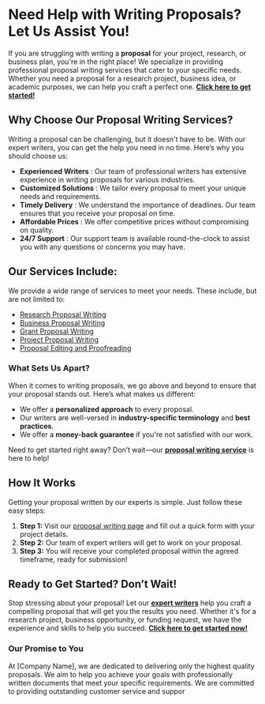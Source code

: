 # Need Help with Writing Proposals? Let Us Assist You!

If you are struggling with writing a **proposal** for your project, research, or business plan, you're in the right place! We specialize in providing professional proposal writing services that cater to your specific needs. Whether you need a proposal for a research project, business idea, or academic purposes, we can help you craft a perfect one. [**Click here to get started!**](https://tinyurl.com/topessay?keyword=proposal+write)

## Why Choose Our Proposal Writing Services?

Writing a proposal can be challenging, but it doesn't have to be. With our expert writers, you can get the help you need in no time. Here’s why you should choose us:

- **Experienced Writers** : Our team of professional writers has extensive experience in writing proposals for various industries.
- **Customized Solutions** : We tailor every proposal to meet your unique needs and requirements.
- **Timely Delivery** : We understand the importance of deadlines. Our team ensures that you receive your proposal on time.
- **Affordable Prices** : We offer competitive prices without compromising on quality.
- **24/7 Support** : Our support team is available round-the-clock to assist you with any questions or concerns you may have.

## Our Services Include:

We provide a wide range of services to meet your needs. These include, but are not limited to:

- [Research Proposal Writing](https://tinyurl.com/topessay?keyword=proposal+write)
- [Business Proposal Writing](https://tinyurl.com/topessay?keyword=proposal+write)
- [Grant Proposal Writing](https://tinyurl.com/topessay?keyword=proposal+write)
- [Project Proposal Writing](https://tinyurl.com/topessay?keyword=proposal+write)
- [Proposal Editing and Proofreading](https://tinyurl.com/topessay?keyword=proposal+write)

### What Sets Us Apart?

When it comes to writing proposals, we go above and beyond to ensure that your proposal stands out. Here’s what makes us different:

- We offer a **personalized approach** to every proposal.
- Our writers are well-versed in **industry-specific terminology** and **best practices**.
- We offer a **money-back guarantee** if you're not satisfied with our work.

Need to get started right away? Don’t wait—our [**proposal writing service**](https://tinyurl.com/topessay?keyword=proposal+write) is here to help!

## How It Works

Getting your proposal written by our experts is simple. Just follow these easy steps:

1. **Step 1:** Visit our [proposal writing page](https://tinyurl.com/topessay?keyword=proposal+write) and fill out a quick form with your project details.
2. **Step 2:** Our team of expert writers will get to work on your proposal.
3. **Step 3:** You will receive your completed proposal within the agreed timeframe, ready for submission!

## Ready to Get Started? Don’t Wait!

Stop stressing about your proposal! Let our [**expert writers**](https://tinyurl.com/topessay?keyword=proposal+write) help you craft a compelling proposal that will get you the results you need. Whether it's for a research project, business opportunity, or funding request, we have the experience and skills to help you succeed. [**Click here to get started now!**](https://tinyurl.com/topessay?keyword=proposal+write)

### Our Promise to You

At [Company Name], we are dedicated to delivering only the highest quality proposals. We aim to help you achieve your goals with professionally written documents that meet your specific requirements. We are committed to providing outstanding customer service and suppor
